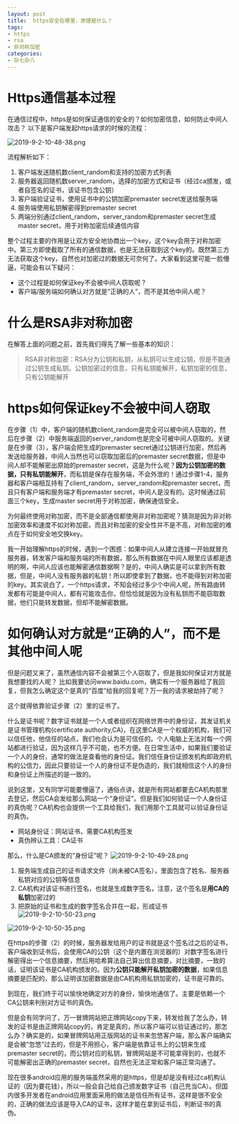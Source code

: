 ```yaml
---
layout: post
title:  https安全在哪里，原理是什么？
tags:
- https
- rsa
- 非对称加密
categories:
- 杂七杂八
---
```


# Https通信基本过程

在通信过程中，https是如何保证通信的安全的？如何加密信息，如何防止中间人攻击？
以下是客户端发起https请求的时候的流程：

![2019-9-2-10-48-38.png](https://gitee.com/hanschencoder/Images/raw/master/2019-9-2-10-48-38.png)

流程解析如下：

 1. 客户端发送随机数client_random和支持的加密方式列表
 2. 服务器返回随机数server_random，选择的加密方式和证书（经过ca颁发，或者自签名的证书，该证书包含公钥）
 3. 客户端验证证书，使用证书中的公钥加密premaster secret发送给服务端
 4. 服务端使用私钥解密得到premaster secret
 5. 两端分别通过client_random，server_random和premaster secret生成master secret，用于对称加密后续通信内容

整个过程主要的作用是让双方安全地协商出一个key，这个key会用于对称加密中。第三方即使截取了所有的通信数据，也是无法获取到这个key的。既然第三方无法获取这个key，自然也对加密过的数据无可奈何了。大家看到这里可能一脸懵逼，可能会有以下疑问：

 - 这个过程是如何保证key不会被中间人窃取呢？
 - 客户端/服务端如何确认对方就是“正确的人”，而不是其他中间人呢？

<!-- more -->

# 什么是RSA非对称加密

 在解答上面的问题之前，首先我们得先了解一些基本的知识：
 
 > RSA非对称加密：RSA分为公钥和私钥，从私钥可以生成公钥，但是不能通过公钥生成私钥。公钥加密过的信息，只有私钥能解开，私钥加密的信息，只有公钥能解开


# https如何保证key不会被中间人窃取

在步骤（1）中，客户端的随机数client_random是完全可以被中间人窃取的，然后在步骤（2）中服务端返回的server_random也是完全可被中间人窃取的。关键是在步骤（3），客户端会把生成的premaster secret通过公钥进行加密，然后再发送给服务器，中间人当然也可以窃取加密后的premaster secret数据，但是中间人却不能解密出原始的premaster secret，这是为什么呢？**因为公钥加密的数据，只有私钥能解开**，而私钥是保存在服务端，不会外泄的！通过步骤1-4，服务器和客户端相互持有了client_random，server_random和premaster secret，而且只有客户端和服务端才有premaster secret，中间人是没有的。这时候通过前面三个key，生成master secret用于对称加密，确保通信安全。

为何最终使用对称加密，而不是全部通信都使用非对称加密呢？猜测是因为非对称加密效率和速度不如对称加密。而且对称加密的安全性并不是不高，对称加密的难点在于如何安全地交换key。

我一开始理解https的时候，遇到一个困惑：如果中间人从建立连接一开始就冒充服务器，转发客户端和服务端的所有数据，那么所有数据在中间人眼里应该都是透明的啊，中间人应该也能解密通信数据啊？是的，中间人确实是可以拿到所有数据，但是，中间人没有服务器的私钥！所以即使拿到了数据，也不能得到对称加密的key。其实说白了，一个https请求，不知会经过多少个中间人呢，所有路由转发都有可能是中间人，都有可能攻击你，但恰恰就是因为没有私钥而不能窃取数据，他们只能转发数据，但却不能解密数据。

# 如何确认对方就是“正确的人”，而不是其他中间人呢

但是问题又来了，虽然通信内容不会被第三个人窃取了，但是我如何保证对方就是我想要找的人呢？
比如我要访问www.baidu.com，确实有一个服务器给了我回复，但我怎么确定这个是真的“百度”给我的回复呢？万一我的请求被劫持了呢？

这个就得依靠验证步骤（2）里的证书了。

什么是证书呢？数字证书就是一个人或者组织在网络世界中的身份证，其发证机关是证书管理机构(certificate authority,CA)，在这里CA是一个权威的机构，我们可以信任他，他信任的站点，我们也会认为是可信任的。个人电脑上无法对每一个网站都进行验证，因为这样几乎不可能，也不方便。在日常生活中，如果我们要验证一个人的身份，通常的做法是查看他的身份证。我们信任身份证颁发机构即政府机构的公信力，因此只要验证一个人的身份证不是伪造的，我们就相信这个人的身份和身份证上所描述的是一致的。

说到这里，又有同学可能要懵逼了，通俗点讲，就是所有网站都要去CA机构那里去登记，然后CA会发给那么网站一个“身份证”。但是我们如何验证一个人身份证的真伪呢？CA机构也会提供一个工具给我们，我们用那个工具就可以验证身份证的真伪。

 - 网站身份证：网站证书，需要CA机构签发
 - 真伪辨认工具：CA证书

那么，什么是CA颁发的“身份证”呢？
![2019-9-2-10-49-28.png](https://gitee.com/hanschencoder/Images/raw/master/2019-9-2-10-49-28.png)

 1. 服务端生成自己的证书请求文件（尚未被CA签名），里面包含了姓名、服务器私钥对应的公钥等信息
 2. CA机构对该证书进行签名，也就是生成数字签名，注意，这个签名是**用CA的私钥**加密过的
 3. 把原始的证书和生成的数字签名合并在一起，形成证书
![2019-9-2-10-50-23.png](https://gitee.com/hanschencoder/Images/raw/master/2019-9-2-10-50-23.png)


![2019-9-2-10-50-35.png](https://gitee.com/hanschencoder/Images/raw/master/2019-9-2-10-50-35.png)

在https的步骤（2）的时候，服务器发给用户的证书就是这个签名过之后的证书，客户端收到证书后，会使用CA的公钥（这个是内置在浏览器的）对数字签名进行解密得出一个信息摘要，然后用哈希算法自己算出信息摘要，对比摘要，一致的话，证明该证书是CA机构颁发的。因为**公钥只能解开私钥加密的数据**，如果信息摘要是匹配的，那么证明该加密数据是由CA机构用私钥加密的，证书是可靠的。

到现在，我们终于可以愉快地确定对方的身份，愉快地通信了。主要是依赖一个CA公钥来判别对方证书的真伪。

但是会有同学问了，万一冒牌网站把正牌网站copy下来，转发给我了怎么办，转发的证书是由正牌网站copy的，肯定是真的，所以客户端可以验证通过的，那怎么办？确实是的，如果冒牌网站用正版网站的证书来忽悠客户端，那么客户端确实是会被“忽悠”过去的，但是不用担心，客户端是依靠证书上的公钥来生成premaster secret的，而公钥对应的私钥，冒牌网站是不可能拿得到的，也就不可能解密出正确的premaster secret，自然也无法正常和客户端正常沟通了。

现在很多android应用的服务端虽然采用的是https，但是却是没有经过ca机构认证的（因为要花钱），所以一般会自己给自己颁发数字证书（自己充当CA）。但国内很多开发者在android应用里面采用的做法是信任所有证书，这样是很不安全的，正确的做法应该是导入CA的证书，这样才能在拿到证书后，判断证书的真伪。
 

 
